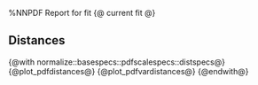 %NNPDF Report for fit {@ current fit @}

Distances
------------------
{@with normalize::basespecs::pdfscalespecs::distspecs@}
{@plot_pdfdistances@}
{@plot_pdfvardistances@}
{@endwith@}
